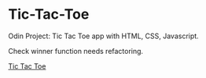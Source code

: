 # Tic-Tac-Toe
Odin Project: Tic Tac Toe app with HTML, CSS, Javascript.

Check winner function needs refactoring.

[Tic Tac Toe](https://ecstatic-ritchie-05a317.netlify.app/)
